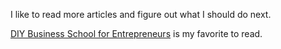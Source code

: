 I like to read more articles and figure out what I should do next. <br>

[DIY Business School for Entrepreneurs](https://www.forbes.com/sites/robinbruce/2017/07/24/diy-business-school-for-entrepreneurs/#2d68b47b6d93) is my favorite to read. 